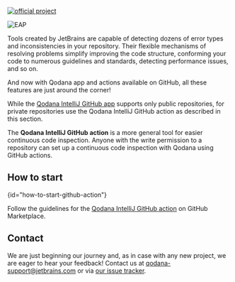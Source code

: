 [//]: # (title: Qodana IntelliJ GitHub Action)

[![official project](https://jb.gg/badges/official-flat-square.svg)](https://confluence.jetbrains.com/display/ALL/JetBrains+on+GitHub)

![EAP](eap-alert.png)

Tools created by JetBrains are capable of detecting dozens of error types and inconsistencies in your repository.
Their flexible mechanisms of resolving problems simplify improving the code structure, conforming your code to numerous guidelines and standards, detecting performance issues, and so on.

And now with Qodana app and actions available on GitHub, all these features are just around the corner!

While the [Qodana IntelliJ GitHub app](qodana-github-application.md) supports only public repositories, for private repositories use the Qodana IntelliJ GitHub action as described in this section.

The **Qodana IntelliJ GitHub action** is a more general tool for easier continuous code inspection.
Anyone with the write permission to a repository can set up a continuous code inspection with Qodana using GitHub actions.

## How to start
{id="how-to-start-github-action"}

Follow the guidelines for the [Qodana IntelliJ GitHub action](https://github.com/marketplace/actions/qodana-code-inspection) on GitHub Marketplace.

## Contact

We are just beginning our journey and, as in case with any new project, we are eager to hear your feedback!
Contact us at [qodana-support@jetbrains.com](mailto:qodana-support@jetbrains.com) or via [our issue tracker](https://youtrack.jetbrains.com/newIssue?project=QD).
